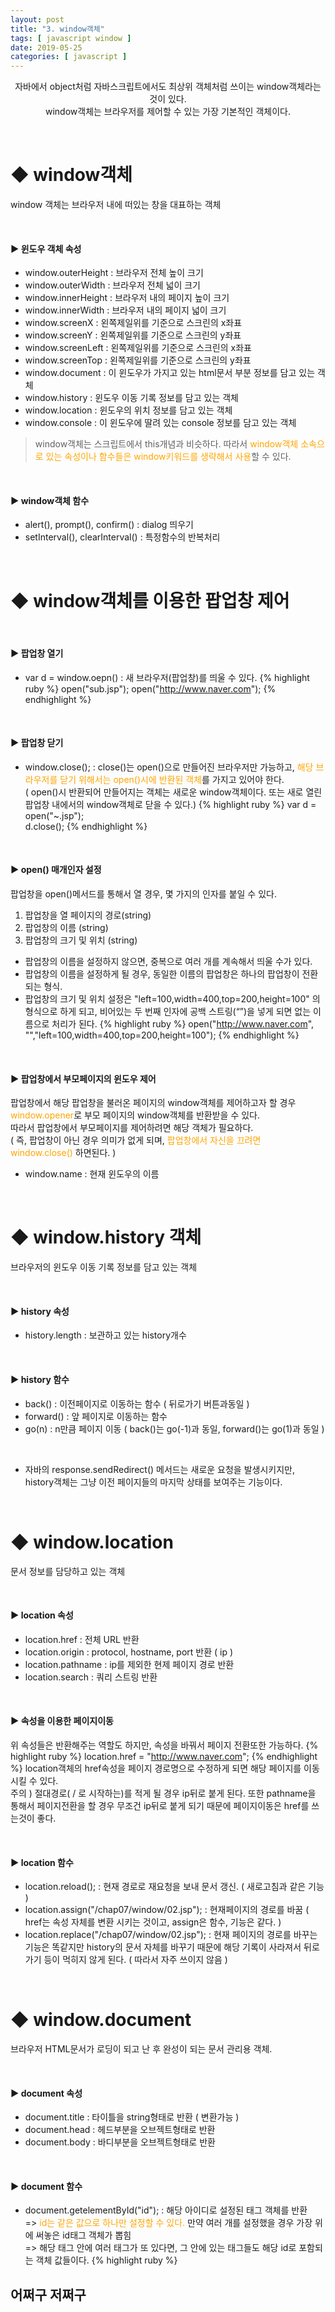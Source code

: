 ```yaml
---
layout: post
title: "3. window객체"
tags: [ javascript window ]
date: 2019-05-25
categories: [ javascript ]
---
```


<p align="center">
    자바에서 object처럼 자바스크립트에서도 최상위 객체처럼 쓰이는 window객체라는 것이 있다.<br/>
    window객체는 브라우저를 제어할 수 있는 가장 기본적인 객체이다.
</p><br/>

# ◆ window객체
window 객체는 브라우저 내에 떠있는 창을 대표하는 객체

<br/>

#### ▶ 윈도우 객체 속성
- window.outerHeight
: 브라우저 전체 높이 크기
- window.outerWidth
: 브라우저 전체 넓이 크기
- window.innerHeight
: 브라우저 내의 페이지 높이 크기
- window.innerWidth
: 브라우저 내의 페이지 넓이 크기
- window.screenX
: 왼쪽제일위를 기준으로 스크린의 x좌표
- window.screenY
: 왼쪽제일위를 기준으로 스크린의 y좌표
- window.screenLeft
: 왼쪽제일위를 기준으로 스크린의 x좌표
- window.screenTop
: 왼쪽제일위를 기준으로 스크린의 y좌표
- window.document
: 이 윈도우가 가지고 있는 html문서 부분 정보를 담고 있는 객체
- window.history
: 윈도우 이동 기록 정보를 담고 있는 객체
- window.location
: 윈도우의 위치 정보를 담고 있는 객체
- window.console
: 이 윈도우에 딸려 있는 console 정보를 담고 있는 객체

> window객체는 스크립트에서 this개념과 비슷하다. 따라서 <font color="orange">window객체 소속으로 있는 속성이나 함수들은 window키워드를 생략해서 사용</font>할 수 있다.

<br/>

#### ▶ window객체 함수
- alert(), prompt(), confirm()
: dialog 띄우기
- setInterval(), clearInterval()
: 특정함수의 반복처리

<br/>

# ◆ window객체를 이용한 팝업창 제어

<br/>

#### ▶ 팝업창 열기

- var d = window.oepn()
: 새 브라우저(팝업창)를 띄울 수 있다.
{% highlight ruby %}
open("sub.jsp"); 
open("http://www.naver.com");
{% endhighlight %}

<br/>

#### ▶ 팝업창 닫기
- window.close();
: close()는 open()으로 만들어진 브라우저만 가능하고, <font color="orange">해당 브라우저를 닫기 위해서는 open()시에 반환된 객체</font>를 가지고 있어야 한다.<br/>
( open()시 반환되어 만들어지는 객체는 새로운 window객체이다. 또는 새로 열린 팝업창 내에서의 window객체로 닫을 수 있다.)
{% highlight ruby %}
var d = open("~.jsp");  
d.close();
{% endhighlight %}

<br/>

#### ▶ open() 매개인자 설정
팝업창을 open()메서드를 통해서 열 경우, 몇 가지의 인자를 붙일 수 있다.
1. 팝업창을 열 페이지의 경로(string)
2. 팝업창의 이름 (string)
3. 팝업창의 크기 및 위치 (string)

- 팝업창의 이름을 설정하지 않으면, 중복으로 여러 개를 계속해서 띄울 수가 있다.
- 팝업창의 이름을 설정하게 될 경우, 동일한 이름의 팝업창은 하나의 팝업창이 전환되는 형식.
- 팝업창의 크기 및 위치 설정은 "left=100,width=400,top=200,height=100" 의 형식으로 하게 되고, 비어있는 두 번째 인자에 공백 스트링(“”)을 넣게 되면 없는 이름으로 처리가 된다. 
{% highlight ruby %}
open("http://www.naver.com", "","left=100,width=400,top=200,height=100");
{% endhighlight %}

<br/>

#### ▶ 팝업창에서 부모페이지의 윈도우 제어
팝업창에서 해당 팝업창을 불러온 페이지의 window객체를 제어하고자 할 경우 <font color="orange">window.opener</font>로 부모 페이지의 window객체를 반환받을 수 있다.<br/>
따라서 팝업창에서 부모페이지를 제어하려면 해당 객체가 필요하다.<br/>
( 즉, 팝업창이 아닌 경우 의미가 없게 되며, <font color="orange">팝업창에서 자신을 끄려면 window.close()</font> 하면된다. )<br/>
- window.name : 현재 윈도우의 이름

<br/>

# ◆ window.history 객체
브라우저의 윈도우 이동 기록 정보를 담고 있는 객체

<br/>

#### ▶ history 속성
- history.length 
: 보관하고 있는 history개수

<br/>

#### ▶ history 함수
- back()
: 이전페이지로 이동하는 함수 ( 뒤로가기 버튼과동일 )
- forward()
: 앞 페이지로 이동하는 함수
- go(n)
: n만큼 페이지 이동 ( back()는 go(-1)과 동일, forward()는 go(1)과 동일 )
<br/>

- 자바의 response.sendRedirect() 메서드는 새로운 요청을 발생시키지만, history객체는 그냥 이전 페이지들의 마지막 상태를 보여주는 기능이다.

<br/>

# ◆ window.location
문서 정보를 담당하고 있는 객체

<br/>

#### ▶ location 속성
- location.href 
: 전체 URL 반환
- location.origin 
: protocol, hostname, port 반환 ( ip )
- location.pathname 
: ip를 제외한 현제 페이지 경로 반환
- location.search 
: 쿼리 스트링 반환

<br/>

#### ▶ 속성을 이용한 페이지이동
위 속성들은 반환해주는 역할도 하지만, 속성을 바꿔서 페이지 전환또한 가능하다.
{% highlight ruby %}
location.href = "http://www.naver.com"; 
{% endhighlight %}
location객체의 href속성을 페이지 경로명으로 수정하게 되면 해당 페이지를 이동 시킬 수 있다.
<br/>주의 ) 절대경로( / 로 시작하는)를 적게 될 경우 ip뒤로 붙게 된다. 또한 pathname을 통해서 페이지전환을 할 경우 무조건 ip뒤로 붙게 되기 때문에 페이지이동은 href를 쓰는것이 좋다.

<br/>

#### ▶ location 함수
- location.reload();
: 현재 경로로 재요청을 보내 문서 갱신. ( 새로고침과 같은 기능 )
- location.assign("/chap07/window/02.jsp");
: 현재페이지의 경로를 바꿈 ( href는 속성 자체를 변환 시키는 것이고, assign은 함수, 기능은 같다. )
- location.replace("/chap07/window/02.jsp");
: 현재 페이지의 경로를 바꾸는 기능은 똑같지만 history의 문서 자체를 바꾸기 때문에 해당 기록이 사라져서 뒤로 가기 등이 먹히지 않게 된다. ( 따라서 자주 쓰이지 않음 )

<br/>

# ◆ window.document
브라우저 HTML문서가 로딩이 되고 난 후 완성이 되는 문서 관리용 객체.

<br/>

#### ▶ document 속성
- document.title 
: 타이틀을 string형태로 반환 ( 변환가능 )
- document.head
: 헤드부분을 오브젝트형태로 반환
- document.body
: 바디부분을 오브젝트형태로 반환

<br/>

#### ▶ document 함수
- document.getelementById("id");
: 해당 아이디로 설정된 태그 객체를 반환<br/>
=> <font color="orange">id는 같은 값으로 하나만 설정할 수 있다.</font> 만약 여러 개를 설정했을 경우 가장 위에 써놓은 id태그 객체가 뽑힘<br/>
=> 해당 태그 안에 여러 태그가 또 있다면, 그 안에 있는 태그들도 해당 id로 포함되는 객체 값들이다.
{% highlight ruby %}
<h2 id="sub">
    어쩌구
    <span class="c2"> 저쩌구 </span> 
</h2>
<script> 
    // 타고들어가는 접근이 가능하다.
    document.getElementById("sub").getElementsByClassName("c2") 
</scirpt>
{% endhighlight %}

<br/>

- document.getElementsByClassName("c1");
: 해당 클래스로 설정된 태그객체들을 배열로 반환<br/>
=> <font color="orange">class는 같은 값으로 여러 태그에 설정이 가능하고, 한 태그는 여러 클래스를 설정</font>할 수 도 있다.<br/>
=> 여러 개의 클래스를 지정할 때는 공백을 구분자로 처리 <br/>
<b>ex ) &lt;div class="c1 c2"></b>
- document.getElementsByTagName("hr");
: 해당 태그객체들을 배열로 반환
- document.getElementsByName("gender");
: 해당 name옵션인 라디오나 체크박스 태그 등 여러 값을 가지고 있는 태그들의 객체를 배열로 반환

<br/>

> 즉, class는 같은 값으로 여러 개의 태그에 설정이 가능하고, id는 태그당 하나밖에 설정할 수 없다.<br/>
또한, 하나의 id를 가지고 있는 태그 안에 여러 class를 가진 태그들을 설정하고 id와 class를 통해 찾아낼 수 있다.







<br/>